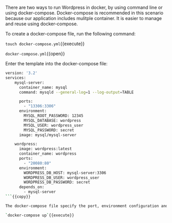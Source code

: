 There are two ways to run Wordpress in docker, by using command line or using docker-compose. Docker-compose is recommended in this scenario because our application includes mulitple container. It is easier to manage and reuse using docker-compose.

To create a docker-compose file, run the following command:

`touch docker-compose.yml`{{execute}}

`docker-compose.yml`{{open}}

Enter the template into the docker-compose file:

```sh
version: '3.2'
services:
    mysql-server:
      container_name: mysql
      command: mysqld --general-log=1 --log-output=TABLE

      ports:
        - "13306:3306"
      environment:
        MYSQL_ROOT_PASSWORD: 12345
        MYSQL_DATABASE: wordpress
        MYSQL_USER: wordpress_user
        MYSQL_PASSWORD: secret
      image: mysql/mysql-server

    wordpress:
      image: wordpress:latest
      container_name: wordpress
      ports:
        - "20080:80"
      environment:
        WORDPRESS_DB_HOST: mysql-server:3306
        WORDPRESS_DB_USER: wordpress_user
        WORDPRESS_DB_PASSWORD: secret
      depends_on:
        - mysql-server
```{{copy}}

The docker-compose file specify the port, environment configuration and image for each container. To run docker compose:

`docker-compose up`{{execute}}
